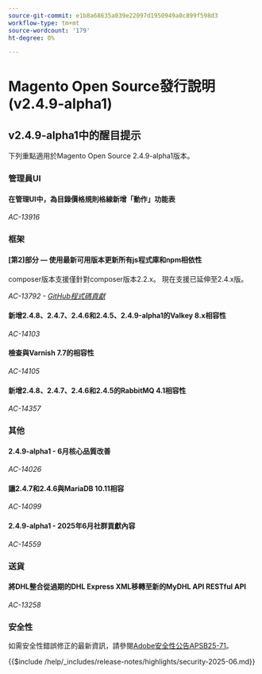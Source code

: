 ```yaml
---
source-git-commit: e1b8a68635a039e22097d1950949a0c899f598d3
workflow-type: tm+mt
source-wordcount: '179'
ht-degree: 0%

---
```

# Magento Open Source發行說明(v2.4.9-alpha1)

## v2.4.9-alpha1中的醒目提示

下列重點適用於Magento Open Source 2.4.9-alpha1版本。

### 管理員UI

#### 在管理UI中，為目錄價格規則格線新增「動作」功能表

_AC-13916_

### 框架

#### [第2]部分 — 使用最新可用版本更新所有js程式庫和npm相依性

composer版本支援僅針對composer版本2.2.x。 現在支援已延伸至2.4.x版。

_AC-13792 - [GitHub程式碼貢獻](https://github.com/magento/magento2/commit/19844aa0)_

#### 新增2.4.8、2.4.7、2.4.6和2.4.5、2.4.9-alpha1的Valkey 8.x相容性

_AC-14103_

#### 檢查與Varnish 7.7的相容性

_AC-14105_

#### 新增2.4.8、2.4.7、2.4.6和2.4.5的RabbitMQ 4.1相容性

_AC-14357_

### 其他

#### 2.4.9-alpha1 - 6月核心品質改善

_AC-14026_

#### 讓2.4.7和2.4.6與MariaDB 10.11相容

_AC-14099_

#### 2.4.9-alpha1 - 2025年6月社群貢獻內容

_AC-14559_

### 送貨

#### 將DHL整合從過期的DHL Express XML移轉至新的MyDHL API RESTful API

_AC-13258_

### 安全性

如需安全性錯誤修正的最新資訊，請參閱[Adobe安全性公告APSB25-71](https://helpx.adobe.com/tw/security/products/magento/apsb25-71.html)。

{{$include /help/_includes/release-notes/highlights/security-2025-06.md}}
